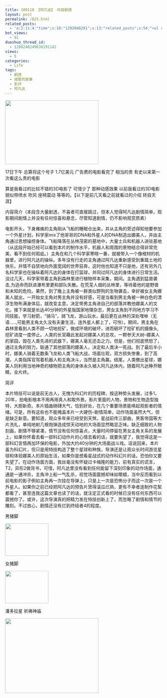 ```yaml
---
title: 100118 【阿凡达】 内容剧透
layout: post
permalink: /825.html
related_posts:
  - 'a:2:{s:4:"time";s:10:"1292046291";s:13:"related_posts";s:54:"<ul class="related_post"><li>No Related Post</li></ul>";}'
bot_views:
  - 91
duoshuo_thread_id:
  - 1280248249638191142
views:
  - 5
categories:
  - Life
tags:
  - 剧透
  - 城管的故事
  - 影评
  - 阿凡达
---
```

[<img src="http://www.80aj.com/wp-content/uploads/2010/01/5-300x205.jpg" alt="" title="5" width="300" height="205" class="aligncenter size-medium wp-image-830" />][1]

17日下午 总算将这个号子 1.7亿美元 广告费的电影看完了 相当的贵 有史以来第一次看这么贵的电影

算是我看过的比较不错的3D电影了 可惜少了 那种动感效果 以前我看过的3D电影 貌似带喷水 吹风 座椅震动 等等的。【以下是前几天看之前就看过的介绍 转自天涯】

内容简介（本段含大量剧透，不喜者可直接跳过，但本人觉得阿凡达剧情简单，观影期间剧情上并没有任何惊喜和悬念，尽管知道剧情，仍不影响观赏质素） 

电影开头，下身瘫痪的主角刚从飞船的睡眠仓出来，并从主角的旁述得知他要参加一个外星计划，科学家mix了他哥哥的DNA和外星人的DNA制造出娜美人，并由主角通过思想操控身体。飞船降落在丛林茂密的基地中，大量士兵和机器人进驻基地（从这段开始已经可以看到本片的制作水平，机器人和周围的景物结合得非常完美，看不到任何瑕疵。）主角在和几个科学家寒暄一番，就被带入一个像棺材的机器里，进行阿凡达的操纵。多年没有行走的主角通过阿凡达重新感受到重踏土地的快乐，并情不自禁地向外面宽阔的世界狂奔，这时他也知道不只是他，还有另外几名科学家也在操纵着阿凡达的身体在打篮球，并同过阿凡达的身体进行日常生活。没过几天，科学家带着主角到森林里进行植物样本采集，期间。主角遇到猛兽袭击,为逃命而跃进瀑布里更和部队失散。在荒芜人烟的丛林里，等待着他的是野兽和未知的危险。果然，到了晚上主角被一群类似野狗的生物袭击，幸好被女主角娜美人就出，一开始女主角对男主角并没有好感，可是当看到男主角被一种白色的漂浮生物布满身体后，就改变主意，决定带男主角进自己的部落并教他娜美人的文化。接下来就是长达40分钟的外星版国家地理杂志，男女主角到不同地方学习不同技能，学习射箭，“骑马”，骑飞龙，游山玩水，最后更在丛林的深处嘿咻（无语&#8230;..,可能男主角太久没有夫妻生活，连外星人都上了，可怜）。期间，男主角在森林里看到人类不顾一切地挖矿，做成环境的破坏，进而砸坏了挖矿机的摄像头,挖矿进度一度停止。人类的长官藉此发起对娜美人的总攻，一颗参天大树&#8211;娜美人的家园，毁在人类先进的武器下，娜美人毫无还击之力。但是，他们彻底愤怒了，通过主角的努力，联通了其他部落的娜美人，决定和人类决一死战。到了最后半小时，娜美人骑着无数条飞龙和人类飞船大战，场面壮观，双方损失惨重，到了高潮，人类指挥官驾着机器人和主角决斗，当然是主角赢。结尾，人类撤出星球，娜美人则利用当地神奇的植物把主角的身体永久植入阿凡达体内，随着阿凡达睁开眼睛，全片终。

简评

本片特技可以说是前无古人，无愧为科幻片的历程碑，按这种势头发展，过多1，20年，拍电影根本不用再用真人和取外景。影片里面的人物，景物和生物造型独特，大胆新奇。本片插曲磅礴大气，恰到好处，在几个重要场景能唤起观影者的情绪。可是，所有这些也不能掩盖本片一大硬伤&#8211;剧情简单，动作场面虽然大气，但是缺乏新意。要知道，观众多年来已经受到天煞，星战前传三部曲，黑客帝国等大片洗礼，单纯地射几根炮弹造成惊天动地的大场面显然略显乏味。缺乏细致的人物刻画，剧情不够紧凑，情节没有任何惊喜点，大量时间停留在男女主角关系的发展上，如果你怀着去看一部科幻动作片的心情去看的话，就要失望了，我觉得这是一部科幻言情再加环保的电影，外加大约40分钟的大场面战斗戏。话说回来，本片虽为科幻片，但只是用特技构造了整个星球和种族，导演还是让观众长时间游览星球和体验娜美人的原始生活，如果你是想看星战式的动作科幻片的话，恐怕你又要失望了。在动作场面方面，我丝毫没有怀疑过卡梅隆的能力，前有真实的谎言，T2，异形2做背书，可惜，阿凡达里没有看到任何能留下深刻印象的动作场面，通通是一通冲杀，主角冲上船一气乱杀，视觉场面震撼却味如嚼蜡，当中反而看到以前电影的影子例如主角再一次挂在导弹上，只是上一次是恐怖分子而这一次是一个外星人。如果你之前已经把阿凡达的预告片煲得滚瓜烂熟，更有不幸者连制作花絮都看了，甚至连我这篇文章也读了的话，就注定正式看的时候已没有任何东西可以震撼你了。或许，这次导演真的把精力发在特技创新上了，而忽略了剧情和情节的雕刻。不过放心，剧情还没有烂到终结者4的程度。 

男猪脚

[<img src="http://www.80aj.com/wp-content/uploads/2010/01/1.jpg" alt="" title="1" width="139" height="104" class="aligncenter size-full wp-image-826" />][2]

女猪脚

[<img src="http://www.80aj.com/wp-content/uploads/2010/01/2.jpg" alt="" title="2" width="139" height="104" class="aligncenter size-full wp-image-827" />][3]

潘多拉星 祈祷神庙

[<img src="http://www.80aj.com/wp-content/uploads/2010/01/3-300x240.jpg" alt="" title="3" width="300" height="240" class="aligncenter size-medium wp-image-828" />][4]

 [1]: http://www.80aj.com/wp-content/uploads/2010/01/5.jpg
 [2]: http://www.80aj.com/wp-content/uploads/2010/01/1.jpg
 [3]: http://www.80aj.com/wp-content/uploads/2010/01/2.jpg
 [4]: http://www.80aj.com/wp-content/uploads/2010/01/3.jpg